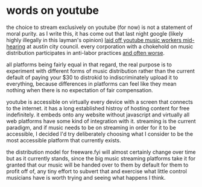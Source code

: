 # words on youtube

the choice to stream exclusively on youtube (for now) is not a statement of moral purity. as I write this, it has come out that last night google (likely highly illegally in this layman's opinion) [laid off youtube music workers mid-hearing](https://twitter.com/peepaw_/status/1763376791861735583) at austin city council. every corporation with a chokehold on music distribution participates in anti-labor practices [and often worse](https://inthesetimes.com/article/spotify-military-industrial-complex-daniel-ek-prima-materia-helsing). 

all platforms being fairly equal in that regard, the real purpose is to experiment with different forms of music distribution rather than the current default of paying your $30 to distrokid to indiscriminately upload it to everything, because differences in platforms can feel like they mean nothing when there is no expectation of fair compensation.

youtube is accessible on virtually every device with a screen that connects to the internet. it has a long established histroy of hosting content for free indefinitely. it embeds onto any website without javascript and virtually all web platforms have some kind of integration with it. streaming is the current paradigm, and if music needs to be on streaming in order for it to be accessible, I decided I'd try deliberately choosing what I consider to be the most accessible platform that currently exists. 

the distribution model for freeware.fyi will almost certainly change over time but as it currently stands, since the big music streaming platforms take it for granted that our music will be handed over to them by default for them to profit off of, any tiny effort to subvert that and exercise what little control musicians have is worth trying and seeing what happens I think.